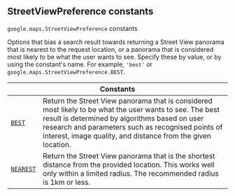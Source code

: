 
<devsite-heading text=" StreetViewPreference constants" for="StreetViewPreference" level="h2" link="" toc="" back-to-top=""><h2 id="StreetViewPreference" is-upgraded="">StreetViewPreference constants </h2></devsite-heading>
<p>
<code translate="no" dir="ltr"><span itemprop="path">google.maps</span>.<span itemprop="name">StreetViewPreference</span></code>
constants
</p>
<p>Options that bias a search result towards returning a Street View panorama that is nearest to the request location, or a panorama that is considered most likely to be what the user wants to see. Specify these by value, or by using the constant's name. For example, <code translate="no" dir="ltr">'best'</code> or <code translate="no" dir="ltr">google.maps.StreetViewPreference.BEST</code>.</p>
<div class="devsite-table-wrapper"><table class="constants responsive" summary="StreetViewPreference constants">
<thead>
<tr><th colspan="2">Constants</th>
</tr></thead>
<tbody>
<tr id="StreetViewPreference.BEST">
<td itemprop="property"><code translate="no" dir="ltr"><a class="secret-link" href="#StreetViewPreference.BEST"><span>BEST</span></a></code></td>
<td>Return the Street View panorama that is considered most likely to be what the user wants to see. The best result is determined by algorithms based on user research and parameters such as recognised points of interest, image quality, and distance from the given location.</td>
</tr>
<tr id="StreetViewPreference.NEAREST">
<td itemprop="property"><code translate="no" dir="ltr"><a class="secret-link" href="#StreetViewPreference.NEAREST"><span>NEAREST</span></a></code></td>
<td>Return the Street View panorama that is the shortest distance from the provided location. This works well only within a limited radius. The recommended radius is 1km or less.</td>
</tr>
</tbody>
</table></div>
<script src="replace_links.js"></script>
